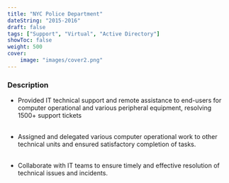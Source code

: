 ```yaml
---
title: "NYC Police Department"
dateString: "2015-2016"
draft: false
tags: ["Support", "Virtual", "Active Directory"]
showToc: false
weight: 500
cover:
    image: "images/cover2.png"
--- 
```


### Description

- Provided IT technical support and remote assistance to end-users for computer operational and various
peripheral equipment, resolving 1500+ support tickets<br><br>

- Assigned and delegated various computer operational work to other technical units and ensured satisfactory
completion of tasks.<br><br>

- Collaborate with IT teams to ensure timely and effective resolution of technical issues and incidents.



